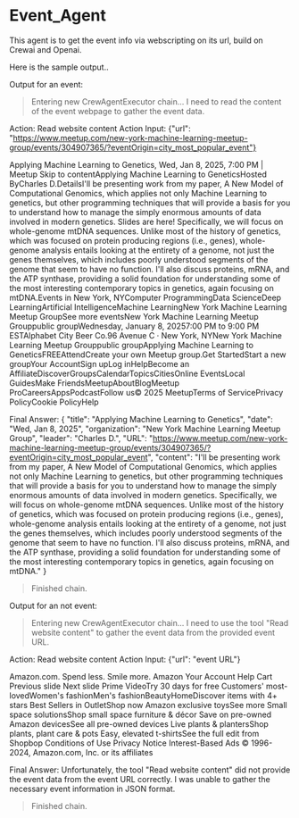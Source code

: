 # Event_Agent
This agent is to get the event info via webscripting on its url, build on Crewai and Openai.

Here is the sample output..

Output for an event:
> Entering new CrewAgentExecutor chain...
I need to read the content of the event webpage to gather the event data.

Action: Read website content
Action Input: {"url": "https://www.meetup.com/new-york-machine-learning-meetup-group/events/304907365/?eventOrigin=city_most_popular_event"} 

Applying Machine Learning to Genetics, Wed, Jan 8, 2025, 7:00 PM | Meetup Skip to contentApplying Machine Learning to GeneticsHosted ByCharles D.DetailsI'll be presenting work from my paper, A New Model of Computational Genomics, which applies not only Machine Learning to genetics, but other programming techniques that will provide a basis for you to understand how to manage the simply enormous amounts of data involved in modern genetics.
Slides are here!
Specifically, we will focus on whole-genome mtDNA sequences. Unlike most of the history of genetics, which was focused on protein producing regions (i.e., genes), whole-genome analysis entails looking at the entirety of a genome, not just the genes themselves, which includes poorly understood segments of the genome that seem to have no function.
I'll also discuss proteins, mRNA, and the ATP synthase, providing a solid foundation for understanding some of the most interesting contemporary topics in genetics, again focusing on mtDNA.Events in New York, NYComputer ProgrammingData ScienceDeep LearningArtificial IntelligenceMachine LearningNew York Machine Learning Meetup GroupSee more eventsNew York Machine Learning Meetup Grouppublic groupWednesday, January 8, 20257:00 PM to 9:00 PM ESTAlphabet City Beer Co.96 Avenue C · New York, NYNew York Machine Learning Meetup Grouppublic groupApplying Machine Learning to GeneticsFREEAttendCreate your own Meetup group.Get StartedStart a new groupYour AccountSign upLog inHelpBecome an AffiliateDiscoverGroupsCalendarTopicsCitiesOnline EventsLocal GuidesMake FriendsMeetupAboutBlogMeetup ProCareersAppsPodcastFollow us© 2025 MeetupTerms of ServicePrivacy PolicyCookie PolicyHelp

Final Answer: 
{
  "title": "Applying Machine Learning to Genetics",
  "date": "Wed, Jan 8, 2025",
  "organization": "New York Machine Learning Meetup Group",
  "leader": "Charles D.",
  "URL": "https://www.meetup.com/new-york-machine-learning-meetup-group/events/304907365/?eventOrigin=city_most_popular_event",
  "content": "I'll be presenting work from my paper, A New Model of Computational Genomics, which applies not only Machine Learning to genetics, but other programming techniques that will provide a basis for you to understand how to manage the simply enormous amounts of data involved in modern genetics. Specifically, we will focus on whole-genome mtDNA sequences. Unlike most of the history of genetics, which was focused on protein producing regions (i.e., genes), whole-genome analysis entails looking at the entirety of a genome, not just the genes themselves, which includes poorly understood segments of the genome that seem to have no function. I'll also discuss proteins, mRNA, and the ATP synthase, providing a solid foundation for understanding some of the most interesting contemporary topics in genetics, again focusing on mtDNA."
}

> Finished chain.


Output for an not event:
> Entering new CrewAgentExecutor chain...
I need to use the tool "Read website content" to gather the event data from the provided event URL.

Action: Read website content
Action Input: {"url": "event URL"} 

Amazon.com. Spend less. Smile more.
Amazon
Your Account
Help
Cart
Previous slide
Next slide
Prime VideoTry 30 days for free
Customers' most-lovedWomen's fashionMen's fashionBeautyHomeDiscover items with 4+ stars
Best Sellers in OutletShop now
Amazon exclusive toysSee more
Small space solutionsShop small space furniture & décor
Save on pre-owned Amazon devicesSee all pre-owned devices
Live plants & plantersShop plants, plant care & pots
Easy, elevated t-shirtsSee the full edit from Shopbop
Conditions of Use
Privacy Notice
Interest-Based Ads
© 1996-2024, Amazon.com, Inc. or its affiliates

Final Answer: Unfortunately, the tool "Read website content" did not provide the event data from the event URL correctly. I was unable to gather the necessary event information in JSON format.

> Finished chain.
